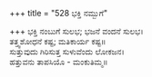 +++
title = "528 ಭಕ್ತಿ ನಮ್ಬುಗೆ"

+++
ಭಕ್ತಿ ನಂಬುಗೆ ಸುಲಭ; ಭಜನೆ ವಂದನೆ ಸುಲಭ।  
ತತ್ತ್ವಶೋಧನೆ ಕಷ್ಟ; ಮತಿಕಾರ್ಯ ಕಷ್ಟ॥  
ಸುತ್ತುವುದು ಗಿರಿಸುತ್ತ ಸುಳುವೆಂದು ಲೋಕಜನ।  
ಹತ್ತುವನು ತಾಪಸಿಯೊ - ಮಂಕುತಿಮ್ಮ॥  
